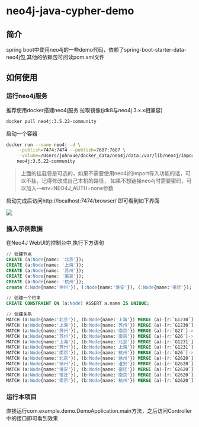 # neo4j-java-cypher-demo
## 简介
spring boot中使用neo4j的一些demo代码，依赖了spring-boot-starter-data-neo4j包,其他的依赖包可阅读pom.xml文件

## 如何使用
### 运行neo4j服务
推荐使用docker搭建neo4j服务
拉取镜像(jdk8与neo4j 3.x.x相兼容)
```bash
docker pull neo4j:3.5.22-community
```

启动一个容器
```bash
docker run --name neo4j -d \
    --publish=7474:7474 --publish=7687:7687 \
    --volume=/Users/johnxue/docker_data/neo4j/data:/var/lib/neo4j/import \
    neo4j:3.5.22-community
```

> 上面的挂载卷是可选的，如果不需要使用neo4j的import导入功能的话，可以不挂，记得修改成自己本机的路径，
> 如果不想链接neo4j时需要密码，可以加入--env=NEO4J_AUTH=none参数

启动完成后访问http://localhost:7474/browser/ 即可看到如下界面

![](https://data-repository-01.oss-cn-shanghai.aliyuncs.com/img/Screen%20Shot%202021-08-11%20at%2018.39.11.png)

### 插入示例数据

在Neo4J WebUI的控制台中,执行下方语句
```sql
// 创建节点
CREATE (a:Node{name: '北京'});
CREATE (a:Node{name: '上海'});
CREATE (a:Node{name: '苏州'});
CREATE (a:Node{name: '南京'});
CREATE (a:Node{name: '杭州'});
create (:Node{name:'徐州'}), (:Node{name:'淮安'}), (:Node{name:'宿迁'});

// 创建一个约束
CREATE CONSTRAINT ON (a:Node) ASSERT a.name IS UNIQUE;

// 创建关系
MATCH (a:Node{name:'北京'}), (b:Node{name:'上海'}) MERGE (a)-[r:`G1230`]->(b) RETURN a, b;
MATCH (a:Node{name:'上海'}), (b:Node{name:'苏州'}) MERGE (a)-[r:`G1230`]->(b) RETURN a, b;
MATCH (a:Node{name:'苏州'}), (b:Node{name:'南京'}) MERGE (a)-[r:`G27`]->(b) RETURN a, b;
MATCH (a:Node{name:'苏州'}), (b:Node{name:'南京'}) MERGE (a)-[r:`G26`]->(b) RETURN a, b;
MATCH (a:Node{name:'上海'}), (b:Node{name:'北京'}) MERGE (a)-[r:`G1231`]->(b) RETURN a, b;
MATCH (a:Node{name:'苏州'}), (b:Node{name:'上海'}) MERGE (a)-[r:`G1231`]->(b) RETURN a, b;
MATCH (a:Node{name:'南京'}), (b:Node{name:'杭州'}) MERGE (a)-[r:`G26`]->(b) RETURN a, b;
MATCH (a:Node{name:'北京'}), (b:Node{name:'徐州'}) MERGE (a)-[r:`G2620`]->(b) RETURN a, b;
MATCH (a:Node{name:'徐州'}), (b:Node{name:'淮安'}) MERGE (a)-[r:`G2620`]->(b) RETURN a, b;
MATCH (a:Node{name:'淮安'}), (b:Node{name:'宿迁'}) MERGE (a)-[r:`G2620`]->(b) RETURN a, b;
MATCH (a:Node{name:'宿迁'}), (b:Node{name:'南京'}) MERGE (a)-[r:`G2620`]->(b) RETURN a, b;
MATCH (a:Node{name:'南京'}), (b:Node{name:'杭州'}) MERGE (a)-[r:`G2620`]->(b) RETURN a, b;
```
### 运行本项目
直接运行com.example.demo.DemoApplication.main方法，之后访问Controller中的接口即可看到效果